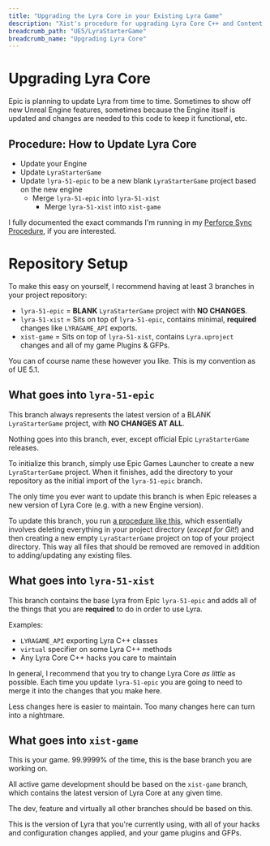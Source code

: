 ```yaml
---
title: "Upgrading the Lyra Core in your Existing Lyra Game"
description: "Xist's procedure for upgrading Lyra Core C++ and Content in an existing Lyra Game Project"
breadcrumb_path: "UE5/LyraStarterGame"
breadcrumb_name: "Upgrading Lyra Core"
---
```


# Upgrading Lyra Core

Epic is planning to update Lyra from time to time.
Sometimes to show off new Unreal Engine features,
sometimes because the Engine itself is updated and
changes are needed to this code to keep it functional,
etc.


## Procedure: How to Update Lyra Core

- Update your Engine
- Update `LyraStarterGame`
- Update `lyra-51-epic` to be a new blank `LyraStarterGame` project based on the new engine
  - Merge `lyra-51-epic` into `lyra-51-xist`
    - Merge `lyra-51-xist` into `xist-game`

I fully documented the exact commands I'm running in my
[Perforce Sync Procedure](/UE5/Engine/Perforce-Sync-Procedure),
if you are interested.


<a id='RepositorySetup'></a>
# Repository Setup

To make this easy on yourself, I recommend having at least 3 branches in your
project repository:

- `lyra-51-epic` = **BLANK** `LyraStarterGame` project with **NO CHANGES**.
- `lyra-51-xist` = Sits on top of `lyra-51-epic`, contains minimal, **required** changes like `LYRAGAME_API` exports.
- `xist-game` = Sits on top of `lyra-51-xist`, contains `Lyra.uproject` changes and all of my game Plugins & GFPs.

You can of course name these however you like.  This is my convention as of UE 5.1.


## What goes into `lyra-51-epic`

This branch always represents the latest version of a BLANK `LyraStarterGame` project, with
**NO CHANGES AT ALL**.

Nothing goes into this branch, ever, except official Epic `LyraStarterGame` releases.

To initialize this branch, simply use Epic Games Launcher to create a new `LyraStarterGame`
project.  When it finishes, add the directory to your repository as the initial import
of the `lyra-51-epic` branch.

The only time you ever want to update this branch is when Epic releases a new version of
Lyra Core (e.g. with a new Engine version).

To update this branch, you run
[a procedure like this](/UE5/Engine/Perforce-Sync-Procedure),
which essentially involves deleting everything in your project directory (*except for Git!*) and
then creating a new empty `LyraStarterGame` project on top of your project directory.  This way
all files that should be removed are removed in addition to adding/updating any existing files.


## What goes into `lyra-51-xist`

This branch contains the base Lyra from Epic `lyra-51-epic` and adds all of the things that
you are **required** to do in order to use Lyra.

Examples:

- `LYRAGAME_API` exporting Lyra C++ classes
- `virtual` specifier on some Lyra C++ methods
- Any Lyra Core C++ hacks you care to maintain

In general, I recommend that you try to change Lyra Core *as little* as possible.
Each time you update `lyra-51-epic` you are going to need to merge it into the changes
that you make here.

Less changes here is easier to maintain.  Too many changes here can turn into a nightmare.


## What goes into `xist-game`

This is your game. 99.9999% of the time, this is the base branch you are working on.

All active game development should be based on the `xist-game` branch, which contains the latest
version of Lyra Core at any given time.

The dev, feature and virtually all other branches should be based on this.

This is the version of Lyra that you're currently using, with all of your hacks and
configuration changes applied, and your game plugins and GFPs.

